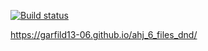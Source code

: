[![Build status](https://ci.appveyor.com/api/projects/status/so7g34q9tv1x1jx2?svg=true)](https://ci.appveyor.com/project/Garfild13-06/ahj-6-files-dnd)

https://garfild13-06.github.io/ahj_6_files_dnd/
